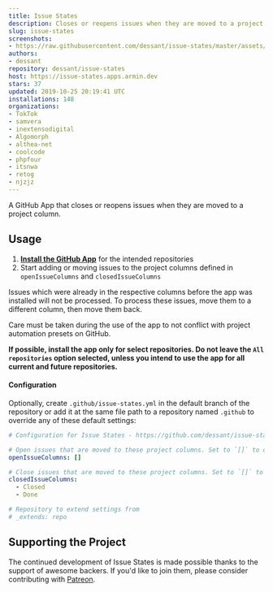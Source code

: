 ```yaml
---
title: Issue States
description: Closes or reopens issues when they are moved to a project column
slug: issue-states
screenshots:
- https://raw.githubusercontent.com/dessant/issue-states/master/assets/screenshot.png
authors:
- dessant
repository: dessant/issue-states
host: https://issue-states.apps.armin.dev
stars: 37
updated: 2019-10-25 20:19:41 UTC
installations: 148
organizations:
- TokTok
- samvera
- inextensodigital
- Algomorph
- althea-net
- coolcode
- phpfour
- itsnwa
- retog
- njzjz
---
```


A GitHub App that closes or reopens issues when they are moved to a project column.

## Usage

1. **[Install the GitHub App](https://github.com/apps/issue-states)**
   for the intended repositories
2. Start adding or moving issues to the project columns defined
   in `openIssueColumns` and `closedIssueColumns`

Issues which were already in the respective columns before the app
was installed will not be processed. To process these issues,
move them to a different column, then move them back.

Care must be taken during the use of the app to not conflict
with project automation presets on GitHub.

**If possible, install the app only for select repositories.
Do not leave the `All repositories` option selected, unless you intend
to use the app for all current and future repositories.**

#### Configuration

Optionally, create `.github/issue-states.yml` in the default branch
of the repository or add it at the same file path to a repository
named `.github` to override any of these default settings:

```yaml
# Configuration for Issue States - https://github.com/dessant/issue-states

# Open issues that are moved to these project columns. Set to `[]` to disable
openIssueColumns: []

# Close issues that are moved to these project columns. Set to `[]` to disable
closedIssueColumns:
  - Closed
  - Done

# Repository to extend settings from
# _extends: repo
```

## Supporting the Project

The continued development of Issue States is made possible
thanks to the support of awesome backers. If you'd like to join them,
please consider contributing with [Patreon](https://armin.dev/go/patreon).
